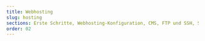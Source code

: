```yaml
---
title: Webhosting
slug: hosting
sections: Erste Schritte, Webhosting-Konfiguration, CMS, FTP und SSH, SSL, Datenbanken, CloudDB, PHP, Webseitenoptimierung, Diagnose, Automatische Tasks (CRON), Weiterleitung und Authentifizierung, Anwendungsbeispiele
order: 02
---
```

